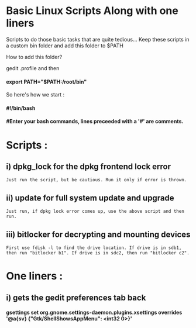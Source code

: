 # Basic Linux Scripts Along with one liners
Scripts to do those basic tasks that are quite tedious...
Keep these scripts in a custom bin folder and add this folder to $PATH

How to add this folder? 

gedit .profile and then 
#### export PATH="$PATH:/root/bin"

So here's how we start :

#### #!/bin/bash

#### #Enter your bash commands, lines preceeded with a '#' are comments.

# Scripts : 
## i) dpkg_lock for the dpkg frontend lock error
    Just run the script, but be cautious. Run it only if error is thrown.
## ii) update for full system update and upgrade
    Just run, if dpkg lock error comes up, use the above script and then run.
## iii) bitlocker for decrypting and mounting devices
    First use fdisk -l to find the drive location. If drive is in sdb1, then run "bitlocker b1". If drive is in sdc2, then run "bitlocker c2".

# One liners :
## i) gets the gedit preferences tab back
#### gsettings set org.gnome.settings-daemon.plugins.xsettings overrides '@a{sv} {"Gtk/ShellShowsAppMenu": <int32 0>}'

